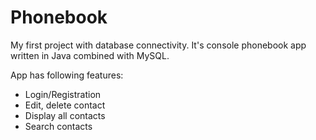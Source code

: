 # Phonebook
My first project with database connectivity. It's console phonebook app written in Java combined with MySQL.

App has following features:
- Login/Registration
- Edit, delete contact
- Display all contacts
- Search contacts
